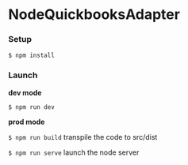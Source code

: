 # NodeQuickbooksAdapter

### Setup

`$ npm install`

### Launch

**dev mode**

`$ npm run dev`

**prod mode**

`$ npm run build` transpile the code to src/dist

`$ npm run serve` launch the node server